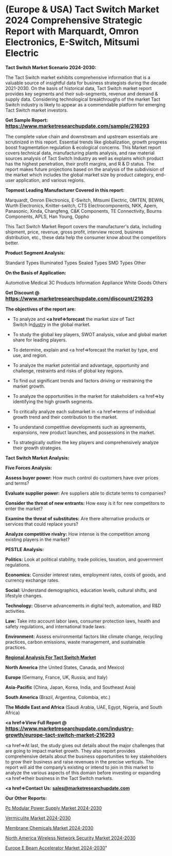 # (Europe & USA) Tact Switch Market 2024 Comprehensive Strategic Report with Marquardt, Omron Electronics, E-Switch, Mitsumi Electric

<strong>Tact Switch Market Scenario 2024-2030:</strong>

The Tact Switch market exhibits comprehensive information that is a valuable source of insightful data for business strategists during the decade 2021-2030. On the basis of historical data, Tact Switch market report provides key segments and their sub-segments, revenue and demand &amp; supply data. Considering technological breakthroughs of the market Tact Switch industry is likely to appear as a commendable platform for emerging Tact Switch market investors.

<strong>Get Sample Report: <a href=https://www.marketresearchupdate.com/sample/216293><font size=3 color=#0000ff>https://www.marketresearchupdate.com/sample/216293</font></a></strong>

The complete value chain and downstream and upstream essentials are scrutinized in this report. Essential trends like globalization, growth progress boost fragmentation regulation &amp; ecological concerns. This Market report covers technical data, manufacturing plants analysis, and raw material sources analysis of Tact Switch Industry as well as explains which product has the highest penetration, their profit margins, and R & D status. The report makes future projections based on the analysis of the subdivision of the market which includes the global market size by product category, end-user application, and various regions.

<strong>Topmost Leading Manufacturer Covered in this report:</strong>

Marquardt, Omron Electronics, E-Switch, Mitsumi Electric, OMTEN, BEWIN, Wurth Electronics, Knitter-switch, CTS Electrocomponents, NKK, Apem, Panasonic, Xinda, Changfeng, C&K Components, TE Connectivity, Bourns Components, APLS, Han Young, Oppho

This Tact Switch Market Report covers the manufacturer's data, including shipment, price, revenue, gross profit, interview record, business distribution, etc., these data help the consumer know about the competitors better.

<strong>Product Segment Analysis: </strong>

Standard Types
Illuminated Types
Sealed Types
SMD Types
Other

<strong>On the Basis of Application:</strong>

Automotive
Medical
3C Products
Information Appliance
White Goods
Others

<strong>Get Discount @ <a href=https://www.marketresearchupdate.com/discount/216293><font size=3 color=#0000ff>https://www.marketresearchupdate.com/discount/216293</font></a></strong>

<strong><b>The objectives of the report are:</b></strong>

- To analyze and <strong><a href=><strong>forecast</strong></a></strong> the market size of Tact Switch In<a href=ASDF991299>dustr</a>y in the global market.

- To study the global key players, SWOT analysis, value and global market share for leading players.

- To determine, explain and <a href=>forecast</a> the market by type, end use, and region.

- To analyze the market potential and advantage, opportunity and challenge, restraints and risks of global key regions.

- To find out significant trends and factors driving or restraining the market growth.

- To analyze the opportunities in the market for stakeholders <a href=>by</a> identifying the high growth segments.

- To critically analyze each submarket in <a href=>terms</a> of individual growth trend and their contribution to the market.

- To understand competitive developments such as agreements, expansions, new product launches, and possessions in the market.

- To strategically outline the key players and comprehensively analyze their growth strategies.

<strong>Tact Switch Market Analysis:</strong>

<strong>Five Forces Analysis:</strong>

<strong>Assess buyer power:</strong> How much control do customers have over prices and terms?

<strong>Evaluate supplier power:</strong> Are suppliers able to dictate terms to companies?

<strong>Consider the threat of new entrants:</strong> How easy is it for new competitors to enter the market?

<strong>Examine the threat of substitutes:</strong> Are there alternative products or services that could replace yours?

<strong>Analyze competitive rivalry:</strong> How intense is the competition among existing players in the market?

<strong>PESTLE Analysis:</strong>

<strong>Politics:</strong> Look at political stability, trade policies, taxation, and government regulations.

<strong>Economics:</strong> Consider interest rates, employment rates, costs of goods, and currency exchange rates.

<strong>Social:</strong> Understand demographics, education levels, cultural shifts, and lifestyle changes.

<strong>Technology:</strong> Observe advancements in digital tech, automation, and R&D activities.

<strong>Law:</strong> Take into account labor laws, consumer protection laws, health and safety regulations, and international trade laws.

<strong>Environment:</strong> Assess environmental factors like climate change, recycling practices, carbon emissions, waste management, and sustainable practices.

<strong><u><b>Regional Analysis For Tact Switch Market</b></u></strong>

<strong><b>North America</b></strong> (the United States, Canada, and Mexico)

<strong><b>Europe </b></strong>(Germany, France, UK, Russia, and Italy)

<strong><b>Asia-Pacific</b></strong> (China, Japan, Korea, India, and Southeast Asia)

<strong><b>South America</b></strong> (Brazil, Argentina, Colombia, etc.)

<strong><b>The Middle East and Africa</b></strong> (Saudi Arabia, UAE, Egypt, Nigeria, and South Africa)

<strong><a href=>View Full Report</a> @ <a href=https://www.marketresearchupdate.com/industry-growth/europe-tact-switch-market-216293><font size=3 color=#0000ff>https://www.marketresearchupdate.com/industry-growth/europe-tact-switch-market-216293</font></a></strong>

<a href=>At last,</a> the study gives out details about the major challenges that are going to impact market growth. They also report provides comprehensive details about the business opportunities to key stakeholders to grow their business and raise revenues in the precise verticals. The report will aid the company’s existing or intend to join in this market to analyze the various aspects of this domain before investing or expanding <a href=>their</a> business in the Tact Switch markets.

<strong><a href=>Contact Us:</a></strong>
<strong>sales@marketresearchupdate.com</strong>

<strong>Our Other Reports:</strong>

<a href=https://www.linkedin.com/pulse/pc-modular-power-supply-market-size-growth-set-surge-significantly>Pc Modular Power Supply Market 2024-2030</a>

<a href=https://www.linkedin.com/pulse/vermiculite-market-2023-remarking-enormous-growth>Vermiculite Market 2024-2030</a>

<a href=https://www.linkedin.com/pulse/membrane-chemicals-market-2023-remarking>Membrane Chemicals Market 2024-2030</a>

<a href=https://www.linkedin.com/pulse/north-america-wireless-network-security-market-pnn1f/>North America Wireless Network Security Market 2024-2030</a>

<a href=https://www.linkedin.com/pulse/europe-e-beam-accelerator-market-research-gom1f/>Europe E Beam Accelerator Market 2024-2030</a>"
